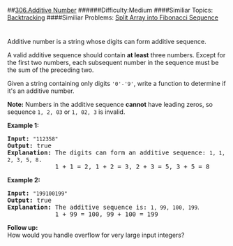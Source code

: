 ##[306.Additive Number](https://leetcode.com/problems/additive-number/description/ "306.Additive Number")
######Difficulty:Medium
####Similiar Topics:
  [Backtracking](https://leetcode.com//tag/backtracking)
####Similiar Problems:
  [Split Array into Fibonacci Sequence](https://leetcode.com//problems/split-array-into-fibonacci-sequence)
<div class="question-description__3U1T" style="padding-top: 10px;"><div><p>Additive number is a string whose digits can form additive sequence.</p>

<p>A valid additive sequence should contain <b>at least</b> three numbers. Except for the first two numbers, each subsequent number in the sequence must be the sum of the preceding two.</p>

<p>Given a string containing only digits <code>'0'-'9'</code>, write a function to determine if it's an additive number.</p>

<p><b>Note:</b> Numbers in the additive sequence <b>cannot</b> have leading zeros, so sequence <code>1, 2, 03</code> or <code>1, 02, 3</code> is invalid.</p>

<p><b>Example 1:</b></p>

<pre><b>Input:</b> <code>"112358"</code>
<b>Output:</b> true 
<strong>Explanation: </strong>The digits can form an additive sequence: <code>1, 1, 2, 3, 5, 8</code>. 
&#160;            1 + 1 = 2, 1 + 2 = 3, 2 + 3 = 5, 3 + 5 = 8
</pre>

<p><b>Example 2:</b></p>

<pre><b>Input:</b> <code>"199100199"</code>
<b>Output:</b> true 
<strong>Explanation: </strong>The additive sequence is: <code>1, 99, 100, 199</code><span style="font-family: sans-serif, Arial, Verdana, &quot;Trebuchet MS&quot;;">.</span>&#160;
&#160;            1 + 99 = 100, 99 + 100 = 199</pre>

<p><b>Follow up:</b><br/>
How would you handle overflow for very large input integers?</p></div></div><div> </div><div> </div><div> </div><div> </div><div> </div><div> </div><div> </div><div> </div><div> </div><div> </div><div> </div><div> </div><div> </div><div> </div><div> </div><div> </div><div> </div><div> </div><div> </div><div> </div><div> </div><div> </div><div> </div><div> </div><div> </div><div> </div><div> </div><div> </div><div> </div><div> </div><div> </div><div> </div><div> </div><div> </div><div> </div><div> </div><div> </div><div> </div><div> </div><div> </div><div> </div><div> </div><div> </div><div> </div><div> </div><div> </div><div> </div><div> </div><div> </div><div> </div><div> </div><div> </div><div> </div><div> </div><div> </div><div> </div><div> </div><div> </div><div> </div><div> </div><div> </div><div> </div><div> </div><div> </div><div> </div><div> </div><div> </div><div> </div><div> </div><div> </div><div> </div><div> </div><div> </div><div> </div><div> </div><div> </div><div> </div><div> </div><div> </div><div> </div><div> </div><div> </div><div> </div><div> </div><div> </div><div> </div><div> </div><div> </div><div> </div><div> </div><div> </div><div> </div><div> </div><div> </div><div> </div><div> </div><div> </div><div> </div><div> </div><div> </div><div> </div><div> </div><div> </div><div> </div><div> </div><div> </div><div> </div><div> </div><div> </div><div> </div><div> </div><div> </div>